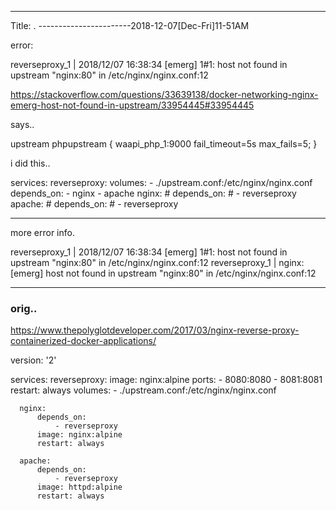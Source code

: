 
----------------------------------------------------
Title:  .
-----------------------2018-12-07[Dec-Fri]11-51AM

error:

  reverseproxy_1  | 2018/12/07 16:38:34 [emerg] 1#1: host not found in upstream "nginx:80" in /etc/nginx/nginx.conf:12

https://stackoverflow.com/questions/33639138/docker-networking-nginx-emerg-host-not-found-in-upstream/33954445#33954445

says..

  upstream phpupstream {
     waapi_php_1:9000 fail_timeout=5s max_fails=5;
  }


i did this..

  services:
      reverseproxy:
          volumes:
            - ./upstream.conf:/etc/nginx/nginx.conf
          depends_on:
              - nginx
              - apache
      nginx:
          # depends_on:
              # - reverseproxy
      apache:
          # depends_on:
              # - reverseproxy
        

_____________


more error info.

  reverseproxy_1  | 2018/12/07 16:38:34 [emerg] 1#1: host not found in upstream "nginx:80" in /etc/nginx/nginx.conf:12
  reverseproxy_1  | nginx: [emerg] host not found in upstream "nginx:80" in /etc/nginx/nginx.conf:12



----------------------------------------------------

### orig..

 https://www.thepolyglotdeveloper.com/2017/03/nginx-reverse-proxy-containerized-docker-applications/

  version: '2'

  services:
      reverseproxy:
          image: nginx:alpine
          ports:
              - 8080:8080
              - 8081:8081
          restart: always
          volumes:
            - ./upstream.conf:/etc/nginx/nginx.conf

      nginx:
          depends_on:
              - reverseproxy
          image: nginx:alpine
          restart: always

      apache:
          depends_on:
              - reverseproxy
          image: httpd:alpine
          restart: always
          